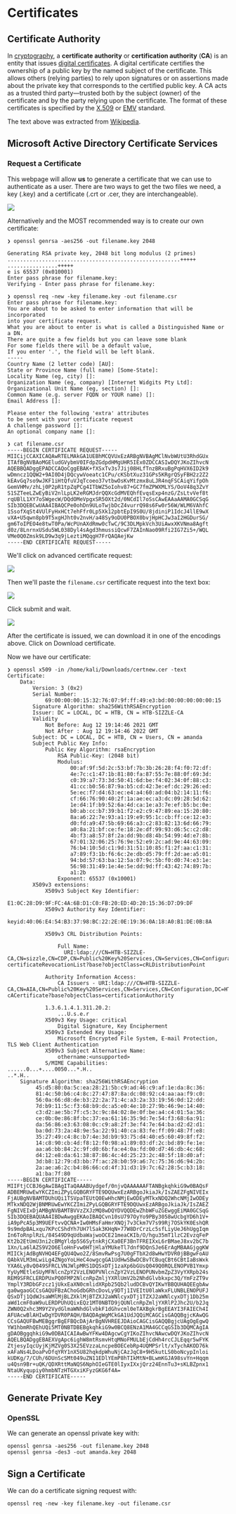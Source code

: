 # Certificates

## Certificate Authority

 In [cryptography](https://en.wikipedia.org/wiki/Cryptography), a **certificate authority** or **certification authority** \(**CA**\) is an entity that issues [digital certificates](https://en.wikipedia.org/wiki/Public_key_certificate). A digital certificate certifies the ownership of a public key by the named subject of the certificate. This allows others \(relying parties\) to rely upon signatures or on assertions made about the private key that corresponds to the certified public key. A CA acts as a trusted third party—trusted both by the subject \(owner\) of the certificate and by the party relying upon the certificate. The format of these certificates is specified by the [X.509](https://en.wikipedia.org/wiki/X.509) or [EMV](https://en.wikipedia.org/wiki/EMV) standard.

The text above was extracted from [Wikipedia](https://en.wikipedia.org/wiki/Certificate_authority).

## Microsoft Active Directory Certificate Services

### Request a Certificate

This webpage will allow **us** to generate a certificate that we can use to authenticate as a user. There are two ways to get the two files we need, a key \(.key\) and a certificate \(.crt or .cer, they are interchangeable\).

![](../.gitbook/assets/image%20%289%29.png)

Alternatively and the MOST recommended way is to create our own certificate:

```aspnet
❯ openssl genrsa -aes256 -out filename.key 2048

Generating RSA private key, 2048 bit long modulus (2 primes)
.......................................................+++++
................+++++
e is 65537 (0x010001)
Enter pass phrase for filename.key:
Verifying - Enter pass phrase for filename.key:

❯ openssl req -new -key filename.key -out filename.csr
Enter pass phrase for filename.key:
You are about to be asked to enter information that will be incorporated
into your certificate request.
What you are about to enter is what is called a Distinguished Name or a DN.
There are quite a few fields but you can leave some blank
For some fields there will be a default value,
If you enter '.', the field will be left blank.
-----
Country Name (2 letter code) [AU]:
State or Province Name (full name) [Some-State]:
Locality Name (eg, city) []:
Organization Name (eg, company) [Internet Widgits Pty Ltd]:
Organizational Unit Name (eg, section) []:
Common Name (e.g. server FQDN or YOUR name) []:
Email Address []:

Please enter the following 'extra' attributes
to be sent with your certificate request
A challenge password []:
An optional company name []:

❯ cat filename.csr
-----BEGIN CERTIFICATE REQUEST-----
MIICijCCAXICAQAwRTELMAkGA1UEBhMCQVUxEzARBgNVBAgMClNvbWUtU3RhdGUx
ITAfBgNVBAoMGEludGVybmV0IFdpZGdpdHMgUHR5IEx0ZDCCASIwDQYJKoZIhvcN
AQEBBQADggEPADCCAQoCggEBAK+fXSxTv3s7Jij08HLfTnzBRxuBgPqHVX6ID2k9
wDmncz1QQW2+9AI0D4jDQcywVoeatc1CPu/cKSbtXuz31GPs5KRgrQSyFBH2z2Z2
kEAvGq7so9wJKF1iHtQfuVJqTcoeo37vtbwOsKvMtzmx8uLJR4nqFSCAiqYifpOh
GemVHMv/zhLj0P2pR1tpZqPCg4ITbWZ5oIohv87+GC7fmZPWXMLYS/OoV48q3ZvY
S1SZTeeLZwEyBiV2nlLpLK2eRGMJdrQQXcGdMVEQhfEvqsExp4nzG/ZsLtvVef8t
rqUBlL1XY7oSWgecW/DQdOMeVpgxSR5OXt2d/0NCdIl7oSsCAwEAAaAAMA0GCSqG
SIb3DQEBCwUAA4IBAQCPe0ohDn9ULoTwjbDcZ4vurrQ98s6Fw0r56W/WLM6VAhfC
1SsofXqSt4VUlFyHxHCt7ehFfr0Lp5Xk12pbtEpI9S0U/8jdiniP1IdcJ4llE9wX
vXA+U5qwn8pb9T5xgHJht0v2nvH/a48Sy9oDU0PBOX0bvjHpHCJw3aI2HGDurSG/
gm6ToIPEO4e8twT0Pa/WcPUnAXdRmw0cTwC/9C3DLMpkVch3UiAwxXKVNma8Agft
d0z/8LnrnxUSdu5WL038Dyl4sAgd3hmussiQcwF7ZAInNao09Rfi2IG7Zi5+/WQL
VMe0Q0Zmsk9LD9w3q9jLeztiMQqgH7FrQAQAejKw
-----END CERTIFICATE REQUEST-----
```

We'll click on advanced certificate request:

![](../.gitbook/assets/image%20%283%29.png)

Then we'll paste the `filename.csr` certificate request into the text box:

![](../.gitbook/assets/image%20%285%29.png)

Click submit and wait.

![](../.gitbook/assets/image%20%284%29.png)

After the certificate is issued, we can download it in one of the encodings above. Click on Download certificate. 

Now we have our certificate:

```text
❯ openssl x509 -in /home/kali/Downloads/certnew.cer -text
Certificate:
    Data:
        Version: 3 (0x2)
        Serial Number:
            69:00:00:00:15:32:76:07:9f:ff:49:e3:bd:00:00:00:00:00:15
        Signature Algorithm: sha256WithRSAEncryption
        Issuer: DC = LOCAL, DC = HTB, CN = HTB-SIZZLE-CA
        Validity
            Not Before: Aug 12 19:14:46 2021 GMT
            Not After : Aug 12 19:14:46 2022 GMT
        Subject: DC = LOCAL, DC = HTB, CN = Users, CN = amanda
        Subject Public Key Info:
            Public Key Algorithm: rsaEncryption
                RSA Public-Key: (2048 bit)
                Modulus:
                    00:af:9f:5d:2c:53:bf:7b:3b:26:28:f4:f0:72:df:
                    4e:7c:c1:47:1b:81:80:fa:87:55:7e:88:0f:69:3d:
                    c0:39:a7:73:3d:50:41:6d:be:f4:02:34:0f:88:c3:
                    41:cc:b0:56:87:9a:b5:cd:42:3e:ef:dc:29:26:ed:
                    5e:ec:f7:d4:63:ec:e4:a4:60:ad:04:b2:14:11:f6:
                    cf:66:76:90:40:2f:1a:ae:ec:a3:dc:09:28:5d:62:
                    1e:d4:1f:b9:52:6a:4d:ca:1e:a3:7e:ef:b5:bc:0e:
                    b0:ab:cc:b7:39:b1:f2:e2:c9:47:89:ea:15:20:80:
                    8a:a6:22:7e:93:a1:19:e9:95:1c:cb:ff:ce:12:e3:
                    d0:fd:a9:47:5b:69:66:a3:c2:83:82:13:6d:66:79:
                    a0:8a:21:bf:ce:fe:18:2e:df:99:93:d6:5c:c2:d8:
                    4b:f3:a8:57:8f:2a:dd:9b:d8:4b:54:99:4d:e7:8b:
                    67:01:32:06:25:76:9e:52:e9:2c:ad:9e:44:63:09:
                    76:b4:10:5d:c1:9d:31:51:10:85:f1:2f:aa:c1:31:
                    a7:89:f3:1b:f6:6c:2e:db:d5:79:ff:2d:ae:a5:01:
                    94:bd:57:63:ba:12:5a:07:9c:5b:f0:d0:74:e3:1e:
                    56:98:31:49:1e:4e:5e:dd:9d:ff:43:42:74:89:7b:
                    a1:2b
                Exponent: 65537 (0x10001)
        X509v3 extensions:
            X509v3 Subject Key Identifier:
                E1:0C:28:D9:9F:FC:4A:6B:D1:C0:FB:20:ED:4D:20:15:36:D7:D9:DF
            X509v3 Authority Key Identifier:
                keyid:40:06:E4:54:B3:37:98:BC:22:2E:0E:19:36:0A:18:A0:B1:DE:0B:8A

            X509v3 CRL Distribution Points:

                Full Name:
                  URI:ldap:///CN=HTB-SIZZLE-CA,CN=sizzle,CN=CDP,CN=Public%20Key%20Services,CN=Services,CN=Configuration,DC=HTB,DC=LOCAL?certificateRevocationList?base?objectClass=cRLDistributionPoint

            Authority Information Access:
                CA Issuers - URI:ldap:///CN=HTB-SIZZLE-CA,CN=AIA,CN=Public%20Key%20Services,CN=Services,CN=Configuration,DC=HTB,DC=LOCAL?cACertificate?base?objectClass=certificationAuthority

            1.3.6.1.4.1.311.20.2:
                ...U.s.e.r
            X509v3 Key Usage: critical
                Digital Signature, Key Encipherment
            X509v3 Extended Key Usage:
                Microsoft Encrypted File System, E-mail Protection, TLS Web Client Authentication
            X509v3 Subject Alternative Name:
                othername:<unsupported>
            S/MIME Capabilities:
......0...+....0050...*.H..
..*.H..
    Signature Algorithm: sha256WithRSAEncryption
         45:d5:80:0a:5c:ea:28:21:5b:c9:ad:46:c9:af:1e:da:8c:36:
         81:4c:50:b6:c4:8c:27:47:87:8a:dc:08:92:c4:aa:aa:f9:c0:
         56:0a:66:d8:de:b3:22:2a:71:4c:a3:2a:33:19:56:0d:12:dd:
         7d:b9:11:5c:f3:68:b9:dc:a5:e0:4e:10:27:9b:46:9e:14:40:
         c3:d2:ae:5b:7f:c5:3c:9c:84:02:8e:0f:be:a4:c4:01:5a:36:
         ce:0b:0e:86:8f:bc:37:ea:61:16:35:9d:7e:54:f3:68:6a:91:
         da:56:86:e3:63:08:0c:c9:a8:2f:3e:f4:7e:64:ba:d2:d2:d1:
         ba:0d:73:2a:48:9e:5a:22:91:40:ca:83:fe:ff:09:48:7f:e8:
         35:27:49:c4:8c:b7:4e:3d:b9:93:75:d4:40:e5:60:49:8f:f2:
         14:c8:90:cb:4d:f8:12:f0:98:a1:89:03:df:2c:bd:89:fe:1e:
         aa:a6:bb:84:2c:9f:d0:6b:fa:e4:0a:fd:00:d7:46:db:4c:68:
         d4:12:e8:da:61:38:87:86:4c:4d:25:23:2c:48:5f:18:d0:af:
         3d:b8:12:79:d3:bb:7f:ac:28:b0:59:a6:7c:75:36:d6:94:2b:
         2a:ae:a6:2c:b4:86:66:cd:4f:31:d3:19:7c:62:28:5c:b3:18:
         a1:ba:7f:80
-----BEGIN CERTIFICATE-----
MIIFtjCCBJ6gAwIBAgITaQAAABUydgef/0njvQAAAAAAFTANBgkqhkiG9w0BAQsF
ADBEMRUwEwYKCZImiZPyLGQBGRYFTE9DQUwxEzARBgoJkiaJk/IsZAEZFgNIVEIx
FjAUBgNVBAMTDUhUQi1TSVpaTEUtQ0EwHhcNMjEwODEyMTkxNDQ2WhcNMjIwODEy
MTkxNDQ2WjBNMRUwEwYKCZImiZPyLGQBGRYFTE9DQUwxEzARBgoJkiaJk/IsZAEZ
FgNIVEIxDjAMBgNVBAMTBVVzZXJzMQ8wDQYDVQQDEwZhbWFuZGEwggEiMA0GCSqG
SIb3DQEBAQUAA4IBDwAwggEKAoIBAQCvn10sU797OyYo9PBy3058wUcbgYD6h1V+
iA9pPcA5p3M9UEFtvvQCNA+Iw0HMsFaHmrXNQj7v3Ckm7V7s99Rj7OSkYK0EshQR
9s9mdpBALxqu7KPcCShdYh7UH7lSak3KHqN+77W8DrCrzLc5sfLiyUeJ6hUggIqm
In6ToRnplRzL/84S49D9qUdbaWajwoOCE21meaCKIb/O/hgu35mT1lzC2EvzqFeP
Kt2b2EtUmU3ni2cBMgYldp5S6SytnkRjCXa0EF3BnTFREIXxL6rBMaeJ8xv2bC7b
1Xn/La6lAZS9V2O6EloHnFvw0HTjHlaYMUkeTl7dnf9DQnSJe6ErAgMBAAGjggKW
MIICkjAdBgNVHQ4EFgQU4Qwo2Z/8SmvRwPsg7U0gFTbX2d8wHwYDVR0jBBgwFoAU
QAbkVLM3mLwiLg4ZNgoYoLHeC4owgcgGA1UdHwSBwDCBvTCBuqCBt6CBtIaBsWxk
YXA6Ly8vQ049SFRCLVNJWlpMRS1DQSxDTj1zaXp6bGUsQ049Q0RQLENOPVB1Ymxp
YyUyMEtleSUyMFNlcnZpY2VzLENOPVNlcnZpY2VzLENOPUNvbmZpZ3VyYXRpb24s
REM9SFRCLERDPUxPQ0FMP2NlcnRpZmljYXRlUmV2b2NhdGlvbkxpc3Q/YmFzZT9v
YmplY3RDbGFzcz1jUkxEaXN0cmlidXRpb25Qb2ludDCBvQYIKwYBBQUHAQEEgbAw
ga0wgaoGCCsGAQUFBzAChoGdbGRhcDovLy9DTj1IVEItU0laWkxFLUNBLENOPUFJ
QSxDTj1QdWJsaWMlMjBLZXklMjBTZXJ2aWNlcyxDTj1TZXJ2aWNlcyxDTj1Db25m
aWd1cmF0aW9uLERDPUhUQixEQz1MT0NBTD9jQUNlcnRpZmljYXRlP2Jhc2U/b2Jq
ZWN0Q2xhc3M9Y2VydGlmaWNhdGlvbkF1dGhvcml0eTAXBgkrBgEEAYI3FAIECh4I
AFUAcwBlAHIwDgYDVR0PAQH/BAQDAgWgMCkGA1UdJQQiMCAGCisGAQQBgjcKAwQG
CCsGAQUFBwMEBggrBgEFBQcDAjArBgNVHREEJDAioCAGCisGAQQBgjcUAgOgEgwQ
YW1hbmRhQEhUQi5MT0NBTDBEBgkqhkiG9w0BCQ8ENzA1MA4GCCqGSIb3DQMCAgIA
gDAOBggqhkiG9w0DBAICAIAwBwYFKw4DAgcwCgYIKoZIhvcNAwcwDQYJKoZIhvcN
AQELBQADggEBAEXVgApc6ighW8mtRsmvHtqMNoFMULbEjCdHh4rcCJLEqqr5wFYK
ZtjesyIqcUyjKjMZVg0S3X25EVzzaLncpeBOECebRp4UQMPSrlt/xTychAKOD76k
xAFaNs4LDoaPvDfqYRY1nX5U82hqkdpWhuNjCAzJqC8+9H5kutLS0boNcypInloi
kUDKg/7/CUh/6DUnScSMt049uZN11EDlYEmP8hTIkMtN+BLwmKGJA98svYn+Hqqm
u4Qsn9Br+uQK/QDXRttMaNQS6NphOIeGTE0lIyxIXxjQrz24EnnTu3+sKLBZpnx1
NtaUKyqupiy0hmbNTzHTGXxiKFyzGKG6f4A=
-----END CERTIFICATE-----
```

## Generate Private Key

### OpenSSL

We can generate an openssl private key with:

```text
openssl genrsa -aes256 -out filename.key 2048
openssl genrsa -des3 -out amanda.key 2048
```

## Sign a Certificate

We can do a certificate signing request with:

```text
openssl req -new -key filename.key -out filename.csr
```




